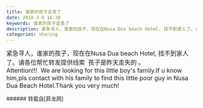 ```yaml
---
title: 谁家的孩子走丢了
date: 2018-3-9 16:38
keywords: 谁家的孩子走丢了
description: 紧急寻人，谁家的孩子，现在在Nusa Dua beach Hotel, 找不到家人了。请各位帮忙转发提供线索  孩子是昨天走失的 。Attention!!!  We are looking for this little boy's family.If u know him,pls contact with his family to find this little poor guy in Nusa Dua Beach Hotel.Thank you very much!
categories: sharing
---
```

<td class="t_f" id="postmessage_1178861">

<font style="font-size:16px">紧急寻人，谁家的孩子，现在在Nusa Dua beach Hotel, 找不到家人了。请各位帮忙转发提供线索  孩子是昨天走失的 。</font><br/>
<font style="font-size:16px">Attention!!!  We are looking for this little boy's family.If u know him,pls contact with his family to find this little poor guy in Nusa Dua Beach Hotel.Thank you very much!</font><br/>
</td>
###### 转载自[菲龙网]